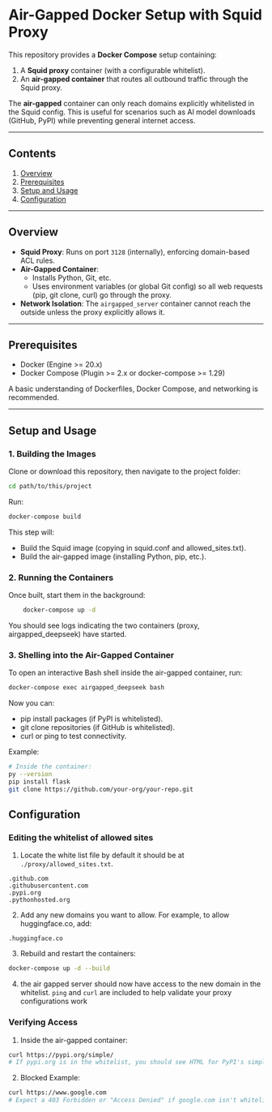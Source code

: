 # Air-Gapped Docker Setup with Squid Proxy

This repository provides a **Docker Compose** setup containing:

1. A **Squid proxy** container (with a configurable whitelist).  
2. An **air-gapped container** that routes all outbound traffic through the Squid proxy.  

The **air-gapped** container can only reach domains explicitly whitelisted in the Squid config. This is useful for scenarios such as AI model downloads (GitHub, PyPI) while preventing general internet access.

---

## Contents

1. [Overview](#overview)  
2. [Prerequisites](#prerequisites)  
3. [Setup and Usage](#setup-and-usage)
4. [Configuration](#Configuration)

---

## Overview

- **Squid Proxy**: Runs on port `3128` (internally), enforcing domain-based ACL rules.  
- **Air-Gapped Container**:  
  - Installs Python, Git, etc.  
  - Uses environment variables (or global Git config) so all web requests (pip, git clone, curl) go through the proxy.  
- **Network Isolation**: The `airgapped_server` container cannot reach the outside unless the proxy explicitly allows it.

---

## Prerequisites

- Docker (Engine >= 20.x)  
- Docker Compose (Plugin >= 2.x or docker-compose >= 1.29)  

A basic understanding of Dockerfiles, Docker Compose, and networking is recommended.

---

## Setup and Usage

### 1. Building the Images

Clone or download this repository, then navigate to the project folder:
```bash
cd path/to/this/project
```
Run:
```bash
docker-compose build
```
This step will:
* Build the Squid image (copying in squid.conf and allowed_sites.txt).
* Build the air-gapped image (installing Python, pip, etc.).

### 2. Running the Containers

Once built, start them in the background:
```bash
    docker-compose up -d
```
You should see logs indicating the two containers (proxy, airgapped_deepseek) have started.

### 3. Shelling into the Air-Gapped Container

To open an interactive Bash shell inside the air-gapped container, run:

```bash
docker-compose exec airgapped_deepseek bash
```
Now you can:
* pip install packages (if PyPI is whitelisted).
* git clone repositories (if GitHub is whitelisted).
* curl or ping to test connectivity.

Example:
```bash
# Inside the container:
py --version
pip install flask
git clone https://github.com/your-org/your-repo.git
```

## Configuration
### Editing the whitelist of allowed sites
1. Locate the white list file by default it should be at `./proxy/allowed_sites.txt`.
```
.github.com
.githubusercontent.com
.pypi.org
.pythonhosted.org
```
2. Add any new domains you want to allow. For example, to allow huggingface.co, add:

```
.huggingface.co
```
3. Rebuild and restart the containers:

```bash
docker-compose up -d --build
```
4. the air gapped server should now have access to the new domain in the whitelist. `ping` and `curl` are included to help validate your proxy configurations work
### Verifying Access
1. Inside the air-gapped container:
```bash
curl https://pypi.org/simple/
# If pypi.org is in the whitelist, you should see HTML for PyPI's simple index.
```
2. Blocked Example:
```bash
curl https://www.google.com
# Expect a 403 Forbidden or "Access Denied" if google.com isn't whitelisted.
```






